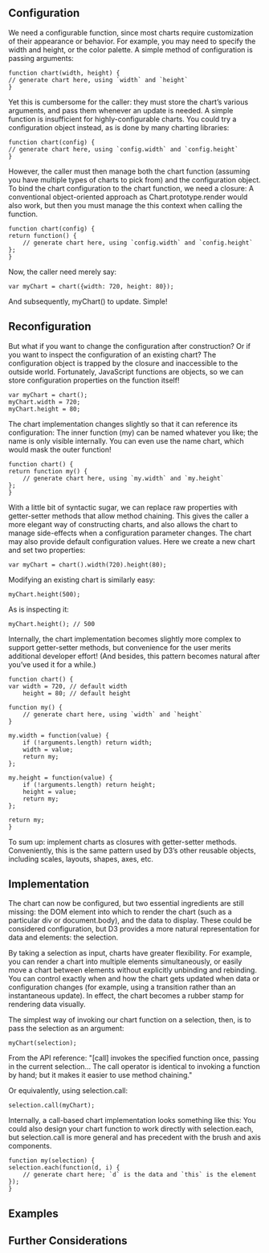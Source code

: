 ## Configuration

We need a configurable function, since most charts require customization of their appearance or behavior. For example, you may need to specify the width and height, or the color palette. A simple method of configuration is passing arguments:

    function chart(width, height) {
    // generate chart here, using `width` and `height`
    }

Yet this is cumbersome for the caller: they must store the chart’s various arguments, and pass them whenever an update is needed. A simple function is insufficient for highly-configurable charts. You could try a configuration object instead, as is done by many charting libraries:

    function chart(config) {
    // generate chart here, using `config.width` and `config.height`
    }

However, the caller must then manage both the chart function (assuming you have multiple types of charts to pick from) and the configuration object. To bind the chart configuration to the chart function, we need a closure:
A conventional object-oriented approach as Chart.​proto­type.​render would also work, but then you must manage the this context when calling the function.

    function chart(config) {
    return function() {
        // generate chart here, using `config.width` and `config.height`
    };
    }

Now, the caller need merely say:

    var myChart = chart({width: 720, height: 80});

And subsequently, myChart() to update. Simple!

## Reconfiguration

But what if you want to change the configuration after construction? Or if you want to inspect the configuration of an existing chart? The configuration object is trapped by the closure and inaccessible to the outside world. Fortunately, JavaScript functions are objects, so we can store configuration properties on the function itself!

    var myChart = chart();
    myChart.width = 720;
    myChart.height = 80;

The chart implementation changes slightly so that it can reference its configuration:
The inner function (my) can be named whatever you like; the name is only visible internally. You can even use the name chart, which would mask the outer function!

    function chart() {
    return function my() {
        // generate chart here, using `my.width` and `my.height`
    };
    }

With a little bit of syntactic sugar, we can replace raw properties with getter-setter methods that allow method chaining. This gives the caller a more elegant way of constructing charts, and also allows the chart to manage side-effects when a configuration parameter changes. The chart may also provide default configuration values. Here we create a new chart and set two properties:

    var myChart = chart().width(720).height(80);

Modifying an existing chart is similarly easy:

    myChart.height(500);

As is inspecting it:

    myChart.height(); // 500

Internally, the chart implementation becomes slightly more complex to support getter-setter methods, but convenience for the user merits additional developer effort! (And besides, this pattern becomes natural after you’ve used it for a while.)

    function chart() {
    var width = 720, // default width
        height = 80; // default height

    function my() {
        // generate chart here, using `width` and `height`
    }

    my.width = function(value) {
        if (!arguments.length) return width;
        width = value;
        return my;
    };

    my.height = function(value) {
        if (!arguments.length) return height;
        height = value;
        return my;
    };

    return my;
    }

To sum up: implement charts as closures with getter-setter methods. Conveniently, this is the same pattern used by D3’s other reusable objects, including scales, layouts, shapes, axes, etc.

## Implementation

The chart can now be configured, but two essential ingredients are still missing: the DOM element into which to render the chart (such as a particular div or document.body), and the data to display. These could be considered configuration, but D3 provides a more natural representation for data and elements: the selection.

By taking a selection as input, charts have greater flexibility. For example, you can render a chart into multiple elements simultaneously, or easily move a chart between elements without explicitly unbinding and rebinding. You can control exactly when and how the chart gets updated when data or configuration changes (for example, using a transition rather than an instantaneous update). In effect, the chart becomes a rubber stamp for rendering data visually.

The simplest way of invoking our chart function on a selection, then, is to pass the selection as an argument:

    myChart(selection);

From the API reference: "[call] invokes the specified function once, passing in the current selection… The call operator is identical to invoking a function by hand; but it makes it easier to use method chaining."

Or equivalently, using selection.call:

    selection.call(myChart);

Internally, a call-based chart implementation looks something like this:
You could also design your chart function to work directly with selection.each, but selection.call is more general and has precedent with the brush and axis components.

    function my(selection) {
    selection.each(function(d, i) {
        // generate chart here; `d` is the data and `this` is the element
    });
    }


## Examples


## Further Considerations

